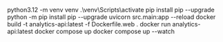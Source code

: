 python3.12 -m venv venv
.\venv\Scripts\activate
pip install pip --upgrade
python -m pip install pip --upgrade
uvicorn src.main:app --reload
docker build -t analytics-api:latest -f Dockerfile.web .
docker run analytics-api:latest
docker compose up
docker compose up --watch